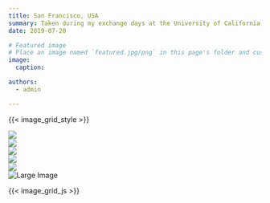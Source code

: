 ```yaml
---
title: San Francisco, USA
summary: Taken during my exchange days at the University of California, Berkeley.
date: 2019-07-20

# Featured image
# Place an image named `featured.jpg/png` in this page's folder and customize its options here.
image:
  caption: 

authors:
  - admin

---
```


{{< image_grid_style >}}

<div class="image-scroll" id="imageScroll">

  <div class="image-scroll-item" data-full-image="https://pic3.zhimg.com/80/v2-bd121900b00750977c50a2ff6c210796_1440w.jpg">
    <img src="https://pic3.zhimg.com/80/v2-bd121900b00750977c50a2ff6c210796_1440w.jpg">
  </div>

  <div class="image-scroll-item" data-full-image="https://pica.zhimg.com/80/v2-3580b33ca2c443fb5c9501aee482ad66_1440w.jpg">
    <img src="https://pica.zhimg.com/80/v2-3580b33ca2c443fb5c9501aee482ad66_1440w.jpg">
  </div>

  <div class="image-scroll-item" data-full-image="https://pic1.zhimg.com/80/v2-35246f75efd7b7cd6938c79d9832b2a2_1440w.webp">
    <img src="https://pic1.zhimg.com/80/v2-35246f75efd7b7cd6938c79d9832b2a2_1440w.webp">
  </div>

  <div class="image-scroll-item" data-full-image="https://picx.zhimg.com/80/v2-7727c2ec8942a5ee4a9dd1617476e153_1440w.webp">
    <img src="https://picx.zhimg.com/80/v2-7727c2ec8942a5ee4a9dd1617476e153_1440w.webp">
  </div>
  
  <div class="image-scroll-item" data-full-image="https://picx.zhimg.com/80/v2-656807a8cfbdaf96906d089817929573_1440w.webp">
    <img src="https://picx.zhimg.com/80/v2-656807a8cfbdaf96906d089817929573_1440w.webp">
  </div>
</div>

<!-- The large image display area -->
<div class="large-image-container" id="largeImageContainer">
  <img src="https://pic3.zhimg.com/80/v2-bd121900b00750977c50a2ff6c210796_1440w.jpg" alt="Large Image" id="largeImage">
</div>

{{< image_grid_js >}}

